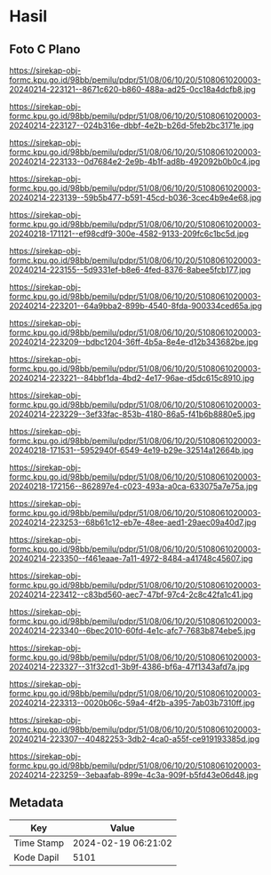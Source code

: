 # Hasil

## Foto C Plano

https://sirekap-obj-formc.kpu.go.id/98bb/pemilu/pdpr/51/08/06/10/20/5108061020003-20240214-223121--8671c620-b860-488a-ad25-0cc18a4dcfb8.jpg

https://sirekap-obj-formc.kpu.go.id/98bb/pemilu/pdpr/51/08/06/10/20/5108061020003-20240214-223127--024b316e-dbbf-4e2b-b26d-5feb2bc3171e.jpg

https://sirekap-obj-formc.kpu.go.id/98bb/pemilu/pdpr/51/08/06/10/20/5108061020003-20240214-223133--0d7684e2-2e9b-4b1f-ad8b-492092b0b0c4.jpg

https://sirekap-obj-formc.kpu.go.id/98bb/pemilu/pdpr/51/08/06/10/20/5108061020003-20240214-223139--59b5b477-b591-45cd-b036-3cec4b9e4e68.jpg

https://sirekap-obj-formc.kpu.go.id/98bb/pemilu/pdpr/51/08/06/10/20/5108061020003-20240218-171121--ef98cdf9-300e-4582-9133-209fc6c1bc5d.jpg

https://sirekap-obj-formc.kpu.go.id/98bb/pemilu/pdpr/51/08/06/10/20/5108061020003-20240214-223155--5d9331ef-b8e6-4fed-8376-8abee5fcb177.jpg

https://sirekap-obj-formc.kpu.go.id/98bb/pemilu/pdpr/51/08/06/10/20/5108061020003-20240214-223201--64a9bba2-899b-4540-8fda-900334ced65a.jpg

https://sirekap-obj-formc.kpu.go.id/98bb/pemilu/pdpr/51/08/06/10/20/5108061020003-20240214-223209--bdbc1204-36ff-4b5a-8e4e-d12b343682be.jpg

https://sirekap-obj-formc.kpu.go.id/98bb/pemilu/pdpr/51/08/06/10/20/5108061020003-20240214-223221--84bbf1da-4bd2-4e17-96ae-d5dc615c8910.jpg

https://sirekap-obj-formc.kpu.go.id/98bb/pemilu/pdpr/51/08/06/10/20/5108061020003-20240214-223229--3ef33fac-853b-4180-86a5-f41b6b8880e5.jpg

https://sirekap-obj-formc.kpu.go.id/98bb/pemilu/pdpr/51/08/06/10/20/5108061020003-20240218-171531--5952940f-6549-4e19-b29e-32514a12664b.jpg

https://sirekap-obj-formc.kpu.go.id/98bb/pemilu/pdpr/51/08/06/10/20/5108061020003-20240218-172156--862897e4-c023-493a-a0ca-633075a7e75a.jpg

https://sirekap-obj-formc.kpu.go.id/98bb/pemilu/pdpr/51/08/06/10/20/5108061020003-20240214-223253--68b61c12-eb7e-48ee-aed1-29aec09a40d7.jpg

https://sirekap-obj-formc.kpu.go.id/98bb/pemilu/pdpr/51/08/06/10/20/5108061020003-20240214-223350--f461eaae-7a11-4972-8484-a41748c45607.jpg

https://sirekap-obj-formc.kpu.go.id/98bb/pemilu/pdpr/51/08/06/10/20/5108061020003-20240214-223412--c83bd560-aec7-47bf-97c4-2c8c42fa1c41.jpg

https://sirekap-obj-formc.kpu.go.id/98bb/pemilu/pdpr/51/08/06/10/20/5108061020003-20240214-223340--6bec2010-60fd-4e1c-afc7-7683b874ebe5.jpg

https://sirekap-obj-formc.kpu.go.id/98bb/pemilu/pdpr/51/08/06/10/20/5108061020003-20240214-223327--31f32cd1-3b9f-4386-bf6a-47f1343afd7a.jpg

https://sirekap-obj-formc.kpu.go.id/98bb/pemilu/pdpr/51/08/06/10/20/5108061020003-20240214-223313--0020b06c-59a4-4f2b-a395-7ab03b7310ff.jpg

https://sirekap-obj-formc.kpu.go.id/98bb/pemilu/pdpr/51/08/06/10/20/5108061020003-20240214-223307--40482253-3db2-4ca0-a55f-ce919193385d.jpg

https://sirekap-obj-formc.kpu.go.id/98bb/pemilu/pdpr/51/08/06/10/20/5108061020003-20240214-223259--3ebaafab-899e-4c3a-909f-b5fd43e06d48.jpg


## Metadata

| Key        | Value               |
| ---------- | ------------------- |
| Time Stamp | 2024-02-19 06:21:02 |
| Kode Dapil | 5101                |



